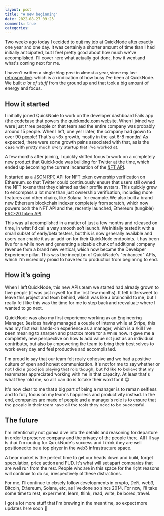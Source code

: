 ```yaml
---
layout: post
title: "A new beginning"
date: 2022-08-27 09:23
comments: true
categories:
---
```


Two weeks ago today I decided to quit my job at QuickNode after exactly one year and one day. It was
certainly a shorter amount of time than I had initially anticipated, but I feel pretty good about
how much we've accomplished. I'll cover here what actually got done, how it went and what's coming
next for me.

I haven't written a single blog post in almost a year, since my last [retrospective](https://felipecsl.com/2021/12/05/2021-retrospective.html).
which is an indication of how busy I've been at QuickNode. We built _a lot of stuff_ from the ground
up and that took a big amount of energy and focus.

## How it started

I initially joined QuickNode to work on the developer dashboard Rails app (the codebase that powers the
[quicknode.com](https://quicknode.com) website. When I joined we were just three people on that team and
the entire company was probably around 15 people. When I left, one year later, the company had grown
to over 90 people! That's a ~6x growth, mostly
in the last 6-8 months! As expected, there were some growth pains associated with that, as is the
case with pretty much every startup that I've worked at.

A few months after joining, I quickly shifted focus to work on a completely new product that QuickNode was
building for Twitter at the time, which ended up becoming the current incarnation of the [NFT API](https://www.quicknode.com/nft-api).

It started as a [JSON RPC](https://www.jsonrpc.org/specification) API for NFT token ownership
verification on Ethereum, so that Twitter could continuously ensure that users still owned the NFT
tokens that they claimed as their profile avatars. This quickly grew to encompass a lot more than
just ownership verification, including more features and other chains, like Solana, for example.
We also built a brand new Ethereum blockchain indexer completely from scratch, which now powers both
the NFT API and the, recently launched, Ethereum (fungible) [ERC-20 token API](https://www.quicknode.com/token-api).

This was all accomplished in a matter of just a few months and released on time, in what I'd call a
very smooth soft launch. We initially tested it with a small subset of early/beta testers, but this is now generally
available and users can enable it as an add-on for their QuickNode endpoints. It has been live for a
while now and generating a sizable chunk of additional company revenue from a brand new vertical,
which now became the Developer Experience pillar. This was the inception of QuickNode's "enhanced" APIs,
which I'm incredibly proud to have led to production from beginning to end.

## How it's going

When I left QuickNode, this new APIs team we started had already grown to five people (it was just
myself for the first few months). It felt bittersweet to leave this project and team behind, which was
like a brainchild to me, but I really felt like this was the time for me to step back and reevaluate
where I wanted to go next.

QuickNode was also my first experience working as an Engineering Manager. Besides having managed a couple of
interns while at Stripe, this was my first real hands-on experience as a manager, which
is a skill I've been meaning to sharpen and practice more for a while now. It gave me a completely
new perspective on how to add value not just as an individual contributor, but also by empowering the team to
bring their best selves to work every day and feel productive and accomplished.

I'm proud to say that our team felt really cohesive and we had a positive culture of open and honest
communication. It's not for me to say whether or not I did a good job playing that role though,
but I'd like to believe that my teammates appreciated working with me in that capacity. At least that's
what they told me, so all I can do is to take their word for it 😊

It's now clear to me that a big part of being a manager is to remain selfless and to fully focus on
my team's happiness and productivity instead. In the end, companies are made of people and a manager's
role is to ensure that the people in their team have all the tools they need to be successful.

## The future

I'm intentionally not gonna dive into the details and reasoning for departure in order to preserve
company and the privacy of the people there. All I'll say is that I'm rooting for QuickNode's success
and I think they are well positioned to be a top player in the web3 infrastructure space.

A bear market is the perfect time to get our heads down and build, forget speculation, price
action and FUD. It's what will set apart companies that are well run from the rest. People who are
in this space for the right reasons will continue to do so, irrespectively of these distractions.

For me, I'll continue to closely follow developments in crypto, DeFi, web3, Bitcoin, Ethereum, Solana,
etc, as I've done so since 2014. For now, I'll take some time to rest, experiment, learn, think, read,
write, be bored, travel.

I got a lot more stuff that I'm brewing in the meantime, so expect more updates here soon 🍻
